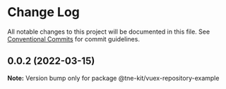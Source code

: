 # Change Log

All notable changes to this project will be documented in this file.
See [Conventional Commits](https://conventionalcommits.org) for commit guidelines.

## 0.0.2 (2022-03-15)

**Note:** Version bump only for package @tne-kit/vuex-repository-example
